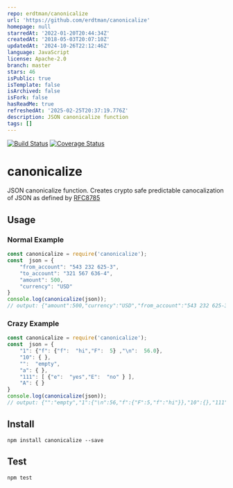 ```yaml
---
repo: erdtman/canonicalize
url: 'https://github.com/erdtman/canonicalize'
homepage: null
starredAt: '2022-01-20T20:44:34Z'
createdAt: '2018-05-03T20:07:10Z'
updatedAt: '2024-10-26T22:12:46Z'
language: JavaScript
license: Apache-2.0
branch: master
stars: 46
isPublic: true
isTemplate: false
isArchived: false
isFork: false
hasReadMe: true
refreshedAt: '2025-02-25T20:37:19.776Z'
description: JSON canonicalize function
tags: []
---
```


[![Build Status](https://app.travis-ci.com/erdtman/canonicalize.svg?branch=master)](https://app.travis-ci.com/erdtman/canonicalize)
[![Coverage Status](https://coveralls.io/repos/github/erdtman/canonicalize/badge.svg?branch=master)](https://coveralls.io/github/erdtman/canonicalize?branch=master)
# canonicalize
JSON canonicalize function. Creates crypto safe predictable canocalization of
JSON as defined by [RFC8785](https://tools.ietf.org/html/rfc8785)
## Usage
### Normal Example
```js
const canonicalize = require('canonicalize');
const  json = {
	"from_account": "543 232 625-3",
	"to_account": "321 567 636-4",
	"amount": 500,
	"currency": "USD"
}
console.log(canonicalize(json));
// output: {"amount":500,"currency":"USD","from_account":"543 232 625-3","to_account":"321 567 636-4"}
```
### Crazy Example
```js
const canonicalize = require('canonicalize');
const  json = {
	"1": {"f": {"f":  "hi","F":  5} ,"\n":  56.0},
	"10": { },
	"":  "empty",
	"a": { },
	"111": [ {"e":  "yes","E":  "no" } ],
	"A": { }
}
console.log(canonicalize(json));
// output: {"":"empty","1":{"\n":56,"f":{"F":5,"f":"hi"}},"10":{},"111":[{"E":"no","e":"yes"}],"A":{},"a":{}}
```
## Install
```
npm install canonicalize --save
```
## Test
```
npm test
```

